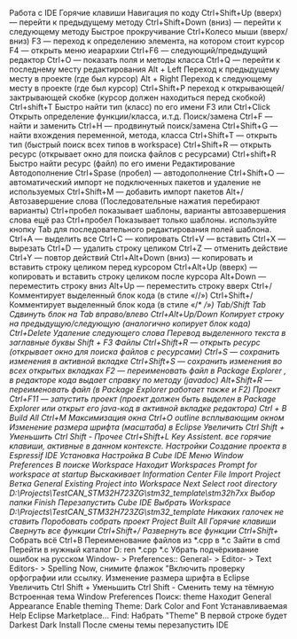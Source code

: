 Работа с IDE
	Горячие клавиши
		Навигация по коду
			Ctrl+Shift+Up (вверх) — перейти к предыдущему методу
			Ctrl+Shift+Down (вниз) — перейти к следующему методу
			Быстрое прокручивание
				Ctrl+Колесо мыши (вверх/вниз)
			F3 — переход к определению элемента, на котором стоит курсор
			F4 — открыть меню иеарархии
			Ctrl+F6 — cледующий/предыдущий редактор
			Ctrl+O — показать поля и методы класса
			Ctrl+Q — перейти к последнему месту редактирования
			Alt + Left
				Переход к предыдущему месту в проекте (где был курсор)
			Alt + Right
				Переход к следующему месту в проекте (где был курсор)
			Ctrl+Shift+P	переход к открывающей/зактрывающей скобке (курсор должен находиться перед скобкой)
			Сtrl+shift+T	Быстро найти тип (класс) по его имени
			F3 или Ctrl+Click	Открыть определение функции/класса, и.т.д.
		Поиск/замена
			Ctrl+F — найти и заменить
			Ctrl+H — продвинутый поиск/замена
			Ctrl+Shift+G — найти вхождения переменной, метода, класса
			Ctrl+Shift+T — открыть тип (быстрый поиск всех типов в workspace)
			Ctrl+Shift+R — открыть ресурс (открывает окно для поиска файлов с ресурсами)
			Сtrl+shift+R	Быстро найти ресурс (файл) по его имени
		Редактирование
			Автодополнение
				Ctrl+Spase (пробел) — автодополнение
				Ctrl+Shift+O — автоматический импорт не подключенных пакетов и удаление не используемых
				Ctrl+Shift+M — добавить импорт пакетов
				Alt+/	Автозавершение слова (Последовательные нажатия перебирают варианты)
				Ctrl+пробел	показывает шаблоны, варианты автозавершения слова
				ещё раз Ctrl+пробел	Показывает только шаблоны. используйте кнопку Tab для последовательного редактирования полей шаблона.
			Ctrl+A — выделить все
			Ctrl+C — копировать
			Ctrl+V — вставить
			Ctrl+X — вырезать
			Ctrl+D — удалить строку целиком
			Ctrl+Z — отменить действие
			Ctrl+Y — повтор действий
			Ctrl+Alt+Down (вниз) — копировать и вставить строку целиком перед курсором
			Ctrl+Alt+Up (вверх) — копировать и вставить строку целиком после курсора
			Alt+Down — переместить строку вниз
			Alt+Up — переместить строку вверх
			Ctrl+/	Комментирует выделенный блок кода (в стиле «//»)
			Ctrl+Shift+/	Комментирует выделенный блок кода (в стиле «/* */»)
			Tab/Shift Tab	Cдвинуть блок на Tab вправо/влево
			Ctrl+Alt+Up/Down	Копирует строку на предыдущую/следующую (аналогично копирует блок кода)
			Ctrl+Delete	Удаление следующего слова
			Перевод выделенного текста в заглавные буквы
				Shift + F3
		Файлы
			Ctrl+Shift+R — открыть ресурс (открывает окно для поиска файлов с ресурсами)
			Ctrl+S — сохранить изменения в активной вкладке
			Ctrl+Shift+S — сохранить изменения во всех открытых вкладках
			F2 — переименовать файл в Package Explorer , в редакторе кода выдает справку по методу (javadoc)
			Alt+Shift+R — переименовать файл (в Package Explorer работает также и F2)
		Проект
			Ctrl+F11 — запустить проект (проект должен быть выделен в Package Explorer  или  открыт его java-код в активной вкладке редактора)
			Ctrl + B
				Build All
			Ctrl+M	Максимизация окна
			Ctrl+O	outline всплывающим окном
			Изменение размера шрифта (масштаба) в Eclipse
				Увеличить
					Ctrl  Shift  +
				Уменьшить
					Ctrl  Shift  -
		Прочее
			Ctrl+Shift+L	Key Assistent. все горячие клавиши, активные в данном контексте.
	Настройки
		Создание проекта в Espressif IDE
			Установка
			Настройка
			В Cube IDE
				Меню
					Window
						Preferences
							В поиске
								Workspace
									Находит Workspaces
										Prompt for workspace at startup
			Выскакивает
				Information Center
					File
						Import Project
							Ветка General
								Existing Project into Workspace
								Next
								Select root directory
									D:\Projects\TestCAN_STM32H723ZG\stm32_template\stm32h7xx
								Выбор папки
								Finish
			Перезапустить Cube IDE
			Выбрать Workspace
				D:\Projects\TestCAN_STM32H723ZG\stm32_template
					Никаких галочек не ставить
			Поробовать собрать проект
				Project
					Built All
			Горячие клавиши
				Свернуть все функции
					Ctrl+Shift+/
				Развернуть все функции
					Ctrl+Shift+*
				Собрать всё
					Ctrl+B
			Переименование файлов из *.cpp в *.c
				Зайти в cmd
				Перейти в нужный каталог
					D:
				ren *.cpp *.c
		Убрать подчёркивание ошибок на русском
			Window- > Preferences:: General- > Editor- > Text Editors- > Spelling Now, снимите флажок "Включить проверку орфографии или ссылку.
		Изменение размера шрифта в Eclipse
			Увеличить
				Ctrl  Shift  +
			Уменьшить
				Ctrl  Shift  -
		Сменить тему на тёмную
			Встроенная тема
				Window
					Preferences
						Поиск: theme
							Находит 
								General
								Appearance
									Enable theming
									Theme:
										Dark
								Color and Font
			Устанавливаемая
				Help
					Eclipse Marketplace...
						Find:
							Набрать "Theme"
								В первой строке будет Darkest Dark
									Install
			После смены темы перезапустить IDE